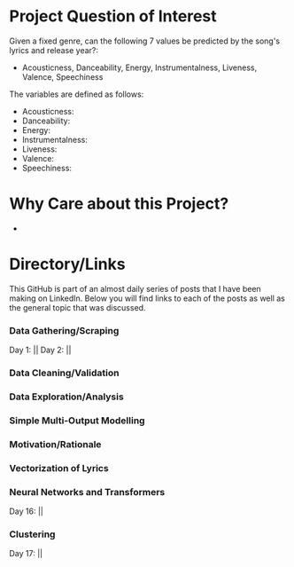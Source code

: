 # Project Question of Interest
Given a fixed genre, can the following 7 values be predicted by the song's lyrics and release year?:
- Acousticness, Danceability, Energy, Instrumentalness, Liveness, Valence, Speechiness

The variables are defined as follows:
- Acousticness: 
- Danceability: 
- Energy: 
- Instrumentalness: 
- Liveness: 
- Valence: 
- Speechiness: 

# Why Care about this Project?
- 

# Directory/Links
This GitHub is part of an almost daily series of posts that I have been making on LinkedIn.  Below you will find links to each of the posts as well as the general topic that was discussed. 

### Data Gathering/Scraping
Day 1:   || 
Day 2:   || 

### Data Cleaning/Validation

### Data Exploration/Analysis

### Simple Multi-Output Modelling

### Motivation/Rationale

### Vectorization of Lyrics

### Neural Networks and Transformers
Day 16:   || 

### Clustering
Day 17:   ||
